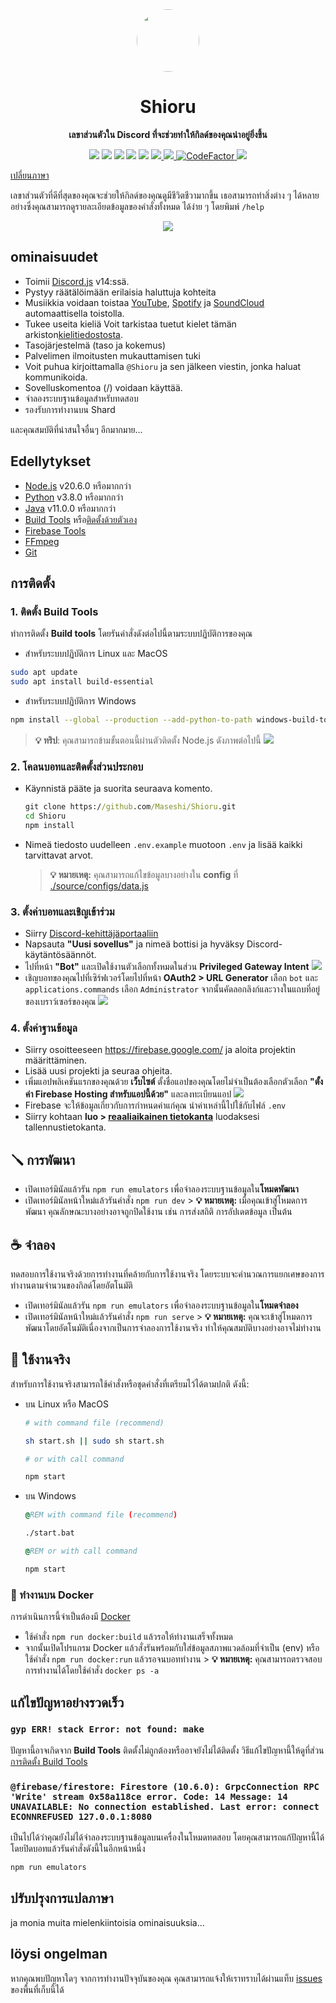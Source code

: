 <div align="center">
  <img src="https://raw.githubusercontent.com/Maseshi/Shioru/main/assets/icons/apple-icon.png" width="100" style="border-radius: 100%;" />
  <strong>
    <h1>Shioru</h2>
    <p>เลขาส่วนตัวใน Discord ที่จะช่วยทำให้กิลด์ของคุณน่าอยู่ยิ่งขึ้น</p>
  </strong>
  <img src="https://img.shields.io/badge/discord.js-v14-7354F6?logo=discord&logoColor=white" />
  <img src="https://img.shields.io/github/stars/Maseshi/Shioru.svg?logo=github" />
  <img src="https://img.shields.io/github/v/release/Maseshi/Shioru" />
  <img src="https://img.shields.io/github/license/Maseshi/Shioru.svg?logo=github" />
  <img src="https://img.shields.io/github/last-commit/Maseshi/Shioru" />
  <a title="Tila" target="_blank" href="https://shioru.statuspage.io/">
    <img src="https://img.shields.io/badge/dynamic/json?logo=google-cloud&logoColor=white&label=status&query=status.indicator&url=https%3A%2F%2Fq60yrzp0cbgg.statuspage.io%2Fapi%2Fv2%2Fstatus.json" />
  </a>
  <a title="Crowdin" target="_blank" href="https://crowdin.com/project/shioru">
    <img src="https://badges.crowdin.net/shioru/localized.svg" />
  </a>
  <a title="CodeFactor" target="_blank" href="https://www.codefactor.io/repository/github/maseshi/shioru">
    <img src="https://www.codefactor.io/repository/github/maseshi/shioru/badge" alt="CodeFactor" />
  </a>
  <a title="Top.gg" target="_blank" href="https://top.gg/bot/704706906505347183">
    <img src="https://top.gg/api/widget/upvotes/704706906505347183.svg" />
  </a>
</div>

[เปลี่ยนภาษา](https://github.com/Maseshi/Shioru/tree/main/documents)

เลขาส่วนตัวที่ดีที่สุดของคุณจะช่วยให้กิลด์ของคุณดูมีชีวิตชีวามากขึ้น เธอสามารถทำสิ่งต่าง ๆ ได้หลายอย่างซึ่งคุณสามารถดูรายละเอียดข้อมูลของคำสั่งทั้งหมด ได้ง่าย ๆ โดยพิมพ์ `/help`

<div align="center">
  <a href="https://discord.com/api/oauth2/authorize?client_id=704706906505347183&permissions=8&scope=applications.commands%20bot&redirect_uri=https%3A%2F%2Fshiorus.web.app%2Fthanks-you">
    <img src="https://img.shields.io/badge/Invite_Bot-1967D2?logo=discord&logoColor=white&style=for-the-badge" />
  </a>
</div>

## ominaisuudet

- Toimii [Discord.js](https://discord.js.org/) v14:ssä.
- Pystyy räätälöimään erilaisia haluttuja kohteita
- Musiikkia voidaan toistaa [YouTube](https://www.youtube.com/), [Spotify](https://www.spotify.com/) ja [SoundCloud](https://soundcloud.com/) automaattisella toistolla.
- Tukee useita kieliä Voit tarkistaa tuetut kielet tämän arkiston[kielitiedostosta](https://github.com/Maseshi/shioru/blob/main/source/languages).
- Tasojärjestelmä (taso ja kokemus)
- Palvelimen ilmoitusten mukauttamisen tuki
- Voit puhua kirjoittamalla `@Shioru` ja sen jälkeen viestin, jonka haluat kommunikoida.
- Sovelluskomentoa (/) voidaan käyttää.
- จำลองระบบฐานข้อมูลสำหรับทดสอบ
- รองรับการทำงานบน Shard

และคุณสมบัติที่น่าสนใจอื่นๆ อีกมากมาย...

## Edellytykset

- [Node.js](https://nodejs.org/) v20.6.0 หรือมากกว่า
- [Python](https://www.python.org/downloads/) v3.8.0 หรือมากกว่า
- [Java](https://www.oracle.com/java/technologies/downloads/) v11.0.0 หรือมากกว่า
- [Build Tools](https://visualstudio.microsoft.com/downloads/#build-tools-for-visual-studio-2022) หรือ[ติดตั้งด้วยตัวเอง](#1-ติดตั้ง-build-tools)
- [Firebase Tools](https://firebase.google.com/docs/cli)
- [FFmpeg](https://www.ffmpeg.org/download.html)
- [Git](https://git-scm.com/downloads)

## การติดตั้ง

### 1. ติดตั้ง **Build Tools**

ทำการติดตั้ง **Build tools** โดยรันคำสั่งดังต่อไปนี้ตามระบบปฏิบัติการของคุณ

- สำหรับระบบปฏิบัติการ Linux และ MacOS

```sh
sudo apt update
sudo apt install build-essential
```

- สำหรับระบบปฏิบัติการ Windows

```sh
npm install --global --production --add-python-to-path windows-build-tools
```

> **💡 ทริป**: คุณสามารถข้ามขั้นตอนนี้ผ่านตัวติดตั้ง Node.js ดังภาพต่อไปนี้ ![](https://raw.githubusercontent.com/Maseshi/Shioru/main/assets/images/node-js-tools-for-native-modules.png)

### 2. โคลนบอทและติดตั้งส่วนประกอบ

- Käynnistä pääte ja suorita seuraava komento.
  ```bat
  git clone https://github.com/Maseshi/Shioru.git
  cd Shioru
  npm install
  ```
- Nimeä tiedosto uudelleen `.env.example` muotoon `.env` ja lisää kaikki tarvittavat arvot.

  > **💡 หมายเหตุ:** คุณสามารถแก้ไขข้อมูลบางอย่างใน **config** ที่ [./source/configs/data.js](../source/configs/data.js)

### 3. ตั้งค่าบอทและเชิญเข้าร่วม

- Siirry [Discord-kehittäjäportaaliin](https://discord.com/developers/applications)
- Napsauta **"Uusi sovellus"** ja nimeä bottisi ja hyväksy Discord-käytäntösäännöt.
- ไปที่หน้า **"Bot"** และเปิดใช้งานตัวเลือกทั้งหมดในส่วน **Privileged Gateway Intent** ![](https://raw.githubusercontent.com/Maseshi/Shioru/main/assets/images/discord-developer-portal-privileged-gateway-intents.png)
- เชิญบอทของคุณไปที่เซิร์ฟเวอร์โดยไปที่หน้า **OAuth2 > URL Generator** เลือก `bot` และ `applications.commands` เลือก `Administrator` จากนั้นคัดลอกลิงก์และวางในแถบที่อยู่ของเบราว์เซอร์ของคุณ ![](https://raw.githubusercontent.com/Maseshi/Shioru/main/assets/images/discord-developer-portal-scopes.png)

### 4. ตั้งค่าฐานข้อมูล

- Siirry osoitteeseen https://firebase.google.com/ ja aloita projektin määrittäminen.
- Lisää uusi projekti ja seuraa ohjeita.
- เพิ่มแอปพลิเคชันแรกของคุณด้วย **เว็บไซต์** ตั้งชื่อแอปของคุณโดยไม่จำเป็นต้องเลือกตัวเลือก **"ตั้งค่า Firebase Hosting สำหรับแอปนี้ด้วย"** และลงทะเบียนแอป ![](https://raw.githubusercontent.com/Maseshi/Shioru/main/assets/images/firebase-setup-web-application.png)
- Firebase จะให้ข้อมูลเกี่ยวกับการกำหนดค่าแก่คุณ นำค่าเหล่านี้ไปใช้กับไฟล์ `.env`
- Siirry kohtaan **luo > [reaaliaikainen tietokanta](https://console.firebase.google.com/u/0/project/_/database/data)** luodaksesi tallennustietokanta.

## 🪛 การพัฒนา

- เปิดเทอร์มินัลแล้วรัน `npm run emulators` เพื่อจำลองระบบฐานข้อมูลใน**โหมดพัฒนา**
- เปิดเทอร์มินัลหน้าใหม่แล้วรันคำสั่ง `npm run dev` > **💡 หมายเหตุ:** เมื่อคุณเข้าสู่โหมดการพัฒนา คุณลักษณะบางอย่างอาจถูกปิดใช้งาน เช่น การส่งสถิติ การอัปเดตข้อมูล เป็นต้น

## ☕ จำลอง

ทดสอบการใช้งานจริงด้วยการทำงานที่คล้ายกับการใช้งานจริง โดยระบบจะคำนวณการแยกเศษของการทำงานตามจำนวนของกิลด์โดยอัตโนมัติ

- เปิดเทอร์มินัลแล้วรัน `npm run emulators` เพื่อจำลองระบบฐานข้อมูลใน**โหมดจำลอง**
- เปิดเทอร์มินัลหน้าใหม่แล้วรันคำสั่ง `npm run serve` > **💡 หมายเหตุ:** คุณจะเข้าสู่โหมดการพัฒนาโดยอัตโนมัติเนื่องจากเป็นการจำลองการใช้งานจริง ทำให้คุณสมบัติบางอย่างอาจไม่ทำงาน

## 🍵 ใช้งานจริง

สำหรับการใช้งานจริงสามารถใช้คำสั่งหรือชุดคำสั่งที่เตรียมไว้ได้ตามปกติ ดังนี้:

- บน Linux หรือ MacOS

  ```sh
  # with command file (recommend)

  sh start.sh || sudo sh start.sh

  # or with call command

  npm start
  ```

- บน Windows

  ```bat
  @REM with command file (recommend)

  ./start.bat

  @REM or with call command

  npm start
  ```

### 🐳 ทำงานบน Docker

การดำเนินการนี้จำเป็นต้องมี [Docker](https://www.docker.com/products/docker-desktop/)

- ใช้คำสั่ง `npm run docker:build` แล้วรอให้ทำงานเสร็จทั้งหมด
- จากนั้นเปิดโปรแกรม Docker แล้วสั่งรันพร้อมกับใส่ข้อมูลสภาพแวดล้อมที่จำเป็น (env) หรือใช้คำสั่ง `npm run docker:run` แล้วรอจนบอททำงาน > **💡 หมายเหตุ:** คุณสามารถตรวจสอบการทำงานได้โดยใช้คำสั่ง `docker ps -a`

## แก้ไขปัญหาอย่างรวดเร็ว

### `gyp ERR! stack Error: not found: make`

ปัญหานี้อาจเกิดจาก **Build Tools** ติดตั้งไม่ถูกต้องหรืออาจยังไม่ได้ติดตั้ง วิธีแก้ไขปัญหานี้ให้ดูที่ส่วน[การติดตั้ง Build Tools](#1-ติดตั้ง-build-tools)

### `@firebase/firestore: Firestore (10.6.0): GrpcConnection RPC 'Write' stream 0x58a118ce error. Code: 14 Message: 14 UNAVAILABLE: No connection established. Last error: connect ECONNREFUSED 127.0.0.1:8080`

เป็นไปได้ว่าคุณยังไม่ได้จำลองระบบฐานข้อมูลบนเครื่องในโหมดทดสอบ โดยคุณสามารถแก้ปัญหานี้ได้โดยปิดบอทแล้วรันคำสั่งดังนี้ในอีกหน้าหนึ่ง

```bat
npm run emulators
```

## ปรับปรุงการแปลภาษา

ja monia muita mielenkiintoisia ominaisuuksia...

## löysi ongelman

หากคุณพบปัญหาใดๆ จากการทำงานปัจจุบันของคุณ คุณสามารถแจ้งให้เราทราบได้ผ่านแท็บ [issues](https://github.com/Maseshi/Shioru/issues) ของพื้นที่เก็บนี้ได้
